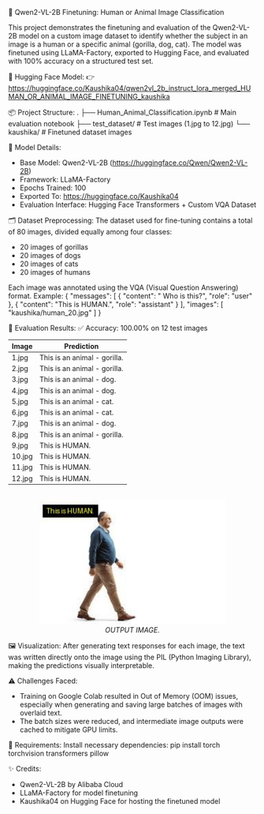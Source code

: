 
🧠 Qwen2-VL-2B Finetuning: Human or Animal Image Classification

This project demonstrates the finetuning and evaluation of the Qwen2-VL-2B model on a custom image dataset to identify whether the subject in an image is a human or a specific animal (gorilla, dog, cat). The model was finetuned using LLaMA-Factory, exported to Hugging Face, and evaluated with 100% accuracy on a structured test set.

📍 Hugging Face Model:
👉 https://huggingface.co/Kaushika04/qwen2vl_2b_instruct_lora_merged_HUMAN_OR_ANIMAL_IMAGE_FINETUNING_kaushika

📦 Project Structure:
.
├── Human_Animal_Classification.ipynb   # Main evaluation notebook
├── test_dataset/                       # Test images (1.jpg to 12.jpg)
└── kaushika/                           # Finetuned dataset images

🧪 Model Details:
- Base Model: Qwen2-VL-2B (https://huggingface.co/Qwen/Qwen2-VL-2B)
- Framework: LLaMA-Factory
- Epochs Trained: 100
- Exported To: https://huggingface.co/Kaushika04
- Evaluation Interface: Hugging Face Transformers + Custom VQA Dataset

🗂️ Dataset Preprocessing:
The dataset used for fine-tuning contains a total of 80 images, divided equally among four classes:
- 20 images of gorillas
- 20 images of dogs
- 20 images of cats
- 20 images of humans

Each image was annotated using the VQA (Visual Question Answering) format. Example:
{
  "messages": [
    {
      "content": "<image> Who is this?",
      "role": "user"
    },
    {
      "content": "This is HUMAN.",
      "role": "assistant"
    }
  ],
  "images": [
    "kaushika/human_20.jpg"
  ]
}

🧪 Evaluation Results:
✅ Accuracy: 100.00% on 12 test images

| Image  | Prediction                      |
|--------|----------------------------------|
| 1.jpg  | This is an animal - gorilla.    |
| 2.jpg  | This is an animal - gorilla.    |
| 3.jpg  | This is an animal - dog.        |
| 4.jpg  | This is an animal - dog.        |
| 5.jpg  | This is an animal - cat.        |
| 6.jpg  | This is an animal - cat.        |
| 7.jpg  | This is an animal - dog.        |
| 8.jpg  | This is an animal - gorilla.    |
| 9.jpg  | This is HUMAN.                  |
| 10.jpg | This is HUMAN.                  |
| 11.jpg | This is HUMAN.                  |
| 12.jpg | This is HUMAN.                  |


<br>
    <div align="center">
      <img src="output.jpg" alt="Local Temperature Prediction Plot" width="75%">
      <br><i>OUTPUT IMAGE.</i>
    </div>
    
🖼️ Visualization:
After generating text responses for each image, the text was written directly onto the image using the PIL (Python Imaging Library), making the predictions visually interpretable.

⚠️ Challenges Faced:
- Training on Google Colab resulted in Out of Memory (OOM) issues, especially when generating and saving large batches of images with overlaid text.
- The batch sizes were reduced, and intermediate image outputs were cached to mitigate GPU limits.

🚀 Requirements:
Install necessary dependencies:
pip install torch torchvision transformers pillow

✨ Credits:
- Qwen2-VL-2B by Alibaba Cloud
- LLaMA-Factory for model finetuning
- Kaushika04 on Hugging Face for hosting the finetuned model

